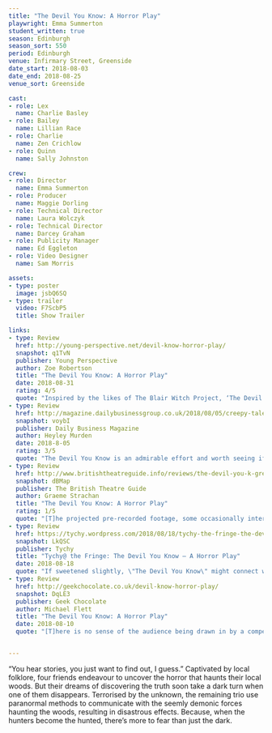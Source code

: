 ```yaml
---
title: "The Devil You Know: A Horror Play"
playwright: Emma Summerton
student_written: true
season: Edinburgh
season_sort: 550
period: Edinburgh
venue: Infirmary Street, Greenside
date_start: 2018-08-03
date_end: 2018-08-25
venue_sort: Greenside

cast:
- role: Lex
  name: Charlie Basley
- role: Bailey
  name: Lillian Race
- role: Charlie
  name: Zen Crichlow
- role: Quinn
  name: Sally Johnston

crew:
- role: Director
  name: Emma Summerton 
- role: Producer 
  name: Maggie Dorling 
- role: Technical Director
  name: Laura Wolczyk
- role: Technical Director
  name: Darcey Graham
- role: Publicity Manager
  name: Ed Eggleton
- role: Video Designer
  name: Sam Morris

assets:
- type: poster
  image: jsbQ6SQ
- type: trailer
  video: F7ScbP5
  title: Show Trailer

links:
- type: Review
  href: http://young-perspective.net/devil-know-horror-play/
  snapshot: q1TvN
  publisher: Young Perspective
  author: Zoe Robertson
  title: "The Devil You Know: A Horror Play"
  date: 2018-08-31
  rating: 4/5
  quote: "Inspired by the likes of The Blair Witch Project, ‘The Devil You Know’ is, similarly, a little bit silly but entertaining."
- type: Review
  href: http://magazine.dailybusinessgroup.co.uk/2018/08/05/creepy-tale-from-the-woods-is-an-admirable-effort/
  snapshot: voybI
  publisher: Daily Business Magazine
  author: Heyley Murden
  date: 2018-8-05
  rating: 3/5
  quote: "The Devil You Know is an admirable effort and worth seeing if you are looking for something spooky."
- type: Review
  href: http://www.britishtheatreguide.info/reviews/the-devil-you-k-greenside-inf-16321
  snapshot: dBMap
  publisher: The British Theatre Guide
  author: Graeme Strachan
  title: "The Devil You Know: A Horror Play"
  rating: 1/5
  quote: "[T]he projected pre-recorded footage, some occasionally interesting uses of lighting and audio and a neat little trick with the staging all point towards some real effort and thought that have gone into the project."
- type: Review
  href: https://tychy.wordpress.com/2018/08/18/tychy-the-fringe-the-devil-you-know-a-horror-play/
  snapshot: LkQSC
  publisher: Tychy
  title: "Tychy@ the Fringe: The Devil You Know – A Horror Play"
  date: 2018-08-18
  quote: "If sweetened slightly, \"The Devil You Know\" might connect with that age range that has more of an attachment to horror than my largely nostalgic one."
- type: Review
  href: http://geekchocolate.co.uk/devil-know-horror-play/
  snapshot: DqLE3
  publisher: Geek Chocolate
  author: Michael Flett
  title: "The Devil You Know: A Horror Play"
  date: 2018-08-10
  quote: "[T]here is no sense of the audience being drawn in by a compelling mystery"


---
```


“You hear stories, you just want to find out, I guess.”
Captivated by local folklore, four friends endeavour to uncover the horror that haunts their local woods. But their dreams of discovering the truth soon take a dark turn when one of them disappears. Terrorised by the unknown, the remaining trio use paranormal methods to communicate with the seemly demonic forces haunting the woods, resulting in disastrous effects. Because, when the hunters become the hunted, there’s more to fear than just the dark.
